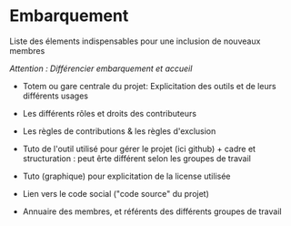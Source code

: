 # Embarquement
Liste des élements indispensables pour une inclusion de nouveaux membres

*Attention : Différencier embarquement et accueil*

- Totem ou gare centrale du projet: Explicitation des outils et de leurs différents usages
- Les différents rôles et droits des contributeurs
- Les règles de contributions & les règles d'exclusion

- Tuto de l'outil utilisé pour gérer le projet (ici github) + cadre et structuration : peut êrte différent selon les groupes de travail
- Tuto (graphique) pour explicitation de la license utilisée
- Lien vers le code social ("code source" du projet)
- Annuaire des membres, et référents des différents groupes de travail 
